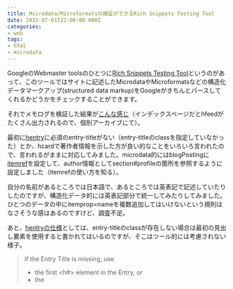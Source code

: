 ```yaml
---
title: Microdata/Microformatsの検証ができるRich Snippets Testing Tool
date: 2012-07-01T22:00:00.000Z
categories:
- web
tags:
- html
- microdata
---
```

GoogleのWebmaster toolsのひとつに[Rich Snippets Testing Tool](http://www.google.com/webmasters/tools/richsnippets)というのがあって、このツールではサイトに記述したMicrodataやMicroformatsなどの構造化データマークアップ(structured data markup)をGoogleがきちんとパースしてくれるかどうかをチェックすることができます。

<!-- more -->

それでメモログを検証した結果が[こんな感じ](http://www.google.com/webmasters/tools/richsnippets?url=http&#x25;3A&#x25;2F&#x25;2Fmemolog.org&#x25;2F2012&#x25;2F07&#x25;2Faround_dnt.php)（インデックスページだとhfeedがたくさん出力されるので、個別アーカイブにて）。

最初に[hentry](http://microformats.org/wiki/hentry)に必須のentry-titleがない（entry-titleのclassを指定していなかった）とか、hcardで著作者情報を示した方が良い的なことをいろいろ言われたので、言われるがままに対応してみました。microdata的にはblogPostingに[itemref](http://www.w3.org/TR/html5/microdata.html#attr-itemref)を設定して、author情報としてsection#profileの箇所を参照するように設定しました（itemrefの使い方を知る）。

自分の名前があるところでは日本語で、あるところでは英表記で記述していたりしたのですが、構造化データ的には英表記部分で統一してみたりしてみました。ひとつのデータの中にitemprop=nameを複数追加してはいけないという規則はなさそうな感はあるのですけど、調査不足。

あと、[hentryの仕様](http://microformats.org/wiki/hentry)としては、entry-titleのclassが存在しない場合は最初の見出し要素を使用すると書かれてはいるのですが、そこはツール的には考慮されない様子。

> if the Entry Title is missing, use
> 
> *   the first <h#> element in the Entry, or
> *   the <title> of the page, if there is no enclosing Feed element, or
> *   assume it is the empty string

検証結果の「Extracted Author/Publisher for this page」の項目では、Google Plusのプロフィール画面とリンクされているかどうかをチェックしてくれるようです。Google Plusとの連携がとれている場合は、「Verified: Authorship markup is verified for this page.」と表示される。Google Plusへのリンクが存在しない場合は、なんとなくauthor関連のURLを引っ張ってくる様子。そして時には「Error: Author profile page does not have an authorship link to a Google Profile」みたいなエラーを出力する様子（このエラーが出る理由はいまいち不明）。 ![](http://farm8.staticflickr.com/7106/7478678764_650b123865_z.jpg)

Google Plusとの連携の取り方は[検索結果内の著者情報 \- ウェブマスター ツール ヘルプ](http://support.google.com/webmasters/bin/answer.py?hl=ja&answer=1408986)を参照的なリンクがついていたので、それを参考に設定してみました。要するにサイトにリンクをつけて、Google Plusの「投稿先」にリンクを追加するだけで良いみたい。これでそのうち検索結果にGoogle Plusのプロフィールアイコンが表示されるようになるのかしら。

microdataに対応したあとに使ってみると、いろいろ楽しいかなと思います。

追記(2012/7/16)
-------------

検索結果にプロフィール画像が表示されるようになりました。2週間くらいかかった感じですね。 ![](http://farm8.staticflickr.com/7107/7582802106_dd9e4e73cb_z.jpg)

